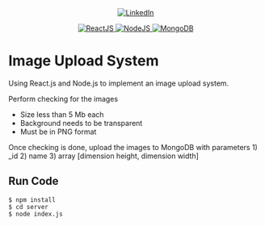 <div align="center">
  <a href="https://www.linkedin.com/in/lucas-chan-578039267">
    <img src="https://img.shields.io/badge/LINKEDIN-Lucas_Chan-blue?logo=linkedin" alt="LinkedIn">
  </a>
  
  <p></p>
  
  <a href="https://jquery.com">
    <img src="https://img.shields.io/badge/React-0769AD?style=for-the-badge&logo=react&logoColor=sky" alt="ReactJS">
  </a>
  <a href="https://nodejs.org/en">
    <img src="https://img.shields.io/badge/Node.js-green?style=for-the-badge&logo=node.js&logoColor=white" alt="NodeJS">
  </a>
  <a href="https://www.mongodb.com/">
    <img src="https://img.shields.io/badge/MongoDB-0A3C27?style=for-the-badge&logo=mongodb" alt="MongoDB">
  </a>
</div>

# Image Upload System
Using React.js and Node.js to implement an image upload system.

Perform checking for the images
<ul>
  <li>Size less than 5 Mb each</li>
  <li>Background needs to be transparent</li>
  <li>Must be in PNG format</li>
</ul> 
Once checking is done, upload the images to MongoDB with parameters 1) _id 2) name 3) array [dimension height, dimension width]



## Run Code
```
$ npm install
$ cd server
$ node index.js
```
